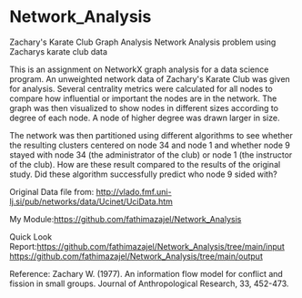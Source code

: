 # Network_Analysis

Zachary's Karate Club Graph Analysis
Network Analysis problem using Zacharys karate club data 

This is an assignment on NetworkX graph analysis for a data science program. An unweighted network data of Zachary's Karate Club was given for analysis. Several centrality metrics were calculated for all nodes to compare how influential or important the nodes are in the network. The graph was then visualized to show nodes in different sizes according to degree of each node. A node of higher degree was drawn larger in size.

The network was then partitioned using different algorithms to see whether the resulting clusters centered on node 34 and node 1 and whether node 9 stayed with node 34 (the administrator of the club) or node 1 (the instructor of the club). How are these result compared to the results of the original study. Did these algorithm successfully predict who node 9 sided with?

Original Data file from: http://vlado.fmf.uni-lj.si/pub/networks/data/Ucinet/UciData.htm

My Module:https://github.com/fathimazajel/Network_Analysis

Quick Look Report:https://github.com/fathimazajel/Network_Analysis/tree/main/input
https://github.com/fathimazajel/Network_Analysis/tree/main/output


Reference: Zachary W. (1977). An information flow model for conflict and fission in small groups. Journal of Anthropological Research, 33, 452-473.